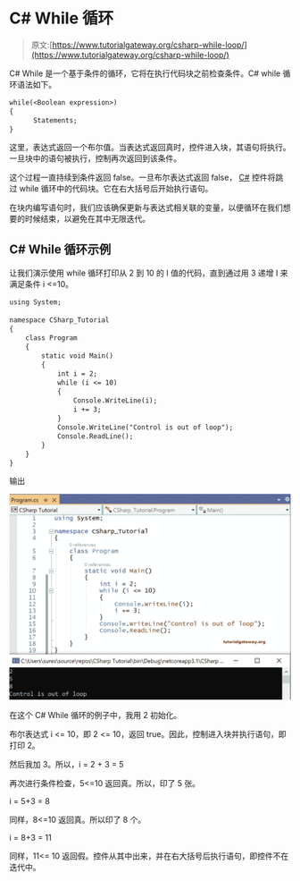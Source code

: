 # C# While 循环

> 原文:[https://www.tutorialgateway.org/csharp-while-loop/](https://www.tutorialgateway.org/csharp-while-loop/)

C# While 是一个基于条件的循环，它将在执行代码块之前检查条件。C# while 循环语法如下。

```
while(<Boolean expression>)
{
      Statements;
}
```

这里，表达式返回一个布尔值。当表达式返回真时，控件进入块，其语句将执行。一旦块中的语句被执行，控制再次返回到该条件。

这个过程一直持续到条件返回 false。一旦布尔表达式返回 false， [C#](https://www.tutorialgateway.org/csharp-tutorial/) 控件将跳过 while 循环中的代码块。它在右大括号后开始执行语句。

在块内编写语句时，我们应该确保更新与表达式相关联的变量，以便循环在我们想要的时候结束，以避免在其中无限迭代。

## C# While 循环示例

让我们演示使用 while 循环打印从 2 到 10 的 I 值的代码，直到通过用 3 递增 I 来满足条件 i <=10。

```
using System;

namespace CSharp_Tutorial
{
    class Program
    {
        static void Main()
        {
            int i = 2;
            while (i <= 10)
            {
                Console.WriteLine(i);
                i += 3;
            }
            Console.WriteLine("Control is out of loop");
            Console.ReadLine();
        }
    }
}
```

输出

![C# While Loop 1](img/a42cf6dbde277568761bceb39518ebc1.png)

在这个 C# While 循环的例子中，我用 2 初始化。

布尔表达式 i <= 10，即 2 <= 10，返回 true。因此，控制进入块并执行语句，即打印 2。

然后我加 3。所以，i = 2 + 3 = 5

再次进行条件检查，5<=10 返回真。所以，印了 5 张。

i = 5+3 = 8

同样，8<=10 返回真。所以印了 8 个。

i = 8+3 = 11

同样，11<= 10 返回假。控件从其中出来，并在右大括号后执行语句，即控件不在迭代中。